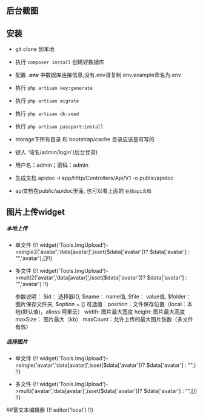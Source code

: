 ## 后台截图

## 安装

- git clone 到本地
- 执行 `composer install` 创建好数据库
- 配置 **.env** 中数据库连接信息,没有.env请复制.env.example命名为.env
- 执行 `php artisan key:generate`
- 执行 `php artisan migrate`
- 执行 `php artisan db:seed`
- 执行 `php artisan passport:install`
- storage下所有目录 和 bootstrap/cache 目录应该是可写的
- 键入 '域名/admin/login'(后台登录)
- 用户名：admin；密码：admin

- 生成文档 apidoc -i app/Http/Controllers/Api/V1 -o public/apidoc
- api文档在public/apidoc里面, 也可以看上面的 `在线api文档`


## 图片上传widget  

##### 本地上传
- 单文件
 {!!  widget('Tools.ImgUpload')->single2('avatar','data[avatar]',isset($data['avatar'])? $data['avatar'] : "",'avatar'),[]!!}
 
- 多文件
 {!!  widget('Tools.ImgUpload')->multi2('avatar','data[avatar]',isset($data['avatar'])? $data['avatar'] : "",'avatar') !!}
 
   参数说明：  $id： 选择器ID, 
             $name： name值, 
             $file： value值, 
             $folder： 图片保存文件夹, 
             $option = [] 
                可选值：position：文件保存位置（local：本地(默认值)，alioss:阿里云）
                       width: 图片最大宽度
                       height: 图片最大高度
                       maxSize： 图片最大（kb）
                       maxCount：允许上传的最大图片张数（多文件有效）
 
##### 选择图片
- 单文件
 {!!  widget('Tools.ImgUpload')->single('avatar','data[avatar]',isset($data['avatar'])? $data['avatar'] : "",) !!}
 
- 多文件
 {!!  widget('Tools.ImgUpload')->multi('avatar','data[avatar]',isset($data['avatar'])? $data['avatar'] : "",[]) !!}
 
 
 
 ##富文本编辑器
 {!! editor('local') !!}
 <script id="container" name="content" type="text/plain">{{ $data['content'] or ''}}</script>

